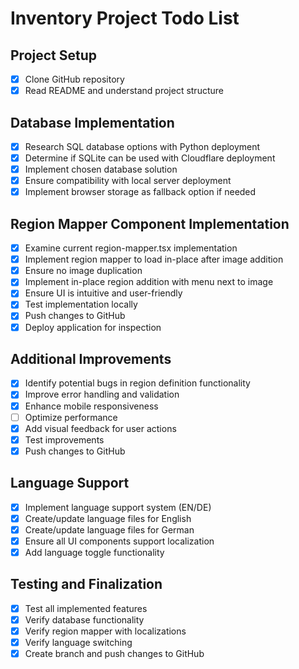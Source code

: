 # Inventory Project Todo List

## Project Setup
- [x] Clone GitHub repository
- [x] Read README and understand project structure

## Database Implementation
- [x] Research SQL database options with Python deployment
- [x] Determine if SQLite can be used with Cloudflare deployment
- [x] Implement chosen database solution
- [x] Ensure compatibility with local server deployment
- [x] Implement browser storage as fallback option if needed

## Region Mapper Component Implementation
- [x] Examine current region-mapper.tsx implementation
- [x] Implement region mapper to load in-place after image addition
- [x] Ensure no image duplication
- [x] Implement in-place region addition with menu next to image
- [x] Ensure UI is intuitive and user-friendly
- [x] Test implementation locally
- [x] Push changes to GitHub
- [x] Deploy application for inspection

## Additional Improvements
- [x] Identify potential bugs in region definition functionality
- [x] Improve error handling and validation
- [x] Enhance mobile responsiveness
- [ ] Optimize performance
- [x] Add visual feedback for user actions
- [x] Test improvements
- [x] Push changes to GitHub

## Language Support
- [x] Implement language support system (EN/DE)
- [x] Create/update language files for English
- [x] Create/update language files for German
- [x] Ensure all UI components support localization
- [x] Add language toggle functionality

## Testing and Finalization
- [x] Test all implemented features
- [x] Verify database functionality
- [x] Verify region mapper with localizations
- [x] Verify language switching
- [x] Create branch and push changes to GitHub
